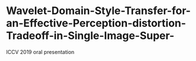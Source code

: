 # Wavelet-Domain-Style-Transfer-for-an-Effective-Perception-distortion-Tradeoff-in-Single-Image-Super-
ICCV 2019 oral presentation
